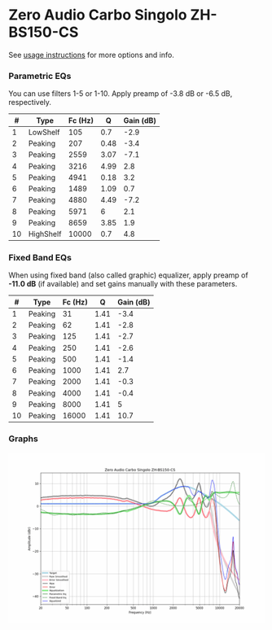 # Zero Audio Carbo Singolo ZH-BS150-CS
See [usage instructions](https://github.com/jaakkopasanen/AutoEq#usage) for more options and info.

### Parametric EQs
You can use filters 1-5 or 1-10. Apply preamp of -3.8 dB or -6.5 dB, respectively.

|   # | Type      |   Fc (Hz) |    Q |   Gain (dB) |
|-----|-----------|-----------|------|-------------|
|   1 | LowShelf  |       105 | 0.7  |        -2.9 |
|   2 | Peaking   |       207 | 0.48 |        -3.4 |
|   3 | Peaking   |      2559 | 3.07 |        -7.1 |
|   4 | Peaking   |      3216 | 4.99 |         2.8 |
|   5 | Peaking   |      4941 | 0.18 |         3.2 |
|   6 | Peaking   |      1489 | 1.09 |         0.7 |
|   7 | Peaking   |      4880 | 4.49 |        -7.2 |
|   8 | Peaking   |      5971 | 6    |         2.1 |
|   9 | Peaking   |      8659 | 3.85 |         1.9 |
|  10 | HighShelf |     10000 | 0.7  |         4.8 |

### Fixed Band EQs
When using fixed band (also called graphic) equalizer, apply preamp of **-11.0 dB** (if available) and set gains manually with these parameters.

|   # | Type    |   Fc (Hz) |    Q |   Gain (dB) |
|-----|---------|-----------|------|-------------|
|   1 | Peaking |        31 | 1.41 |        -3.4 |
|   2 | Peaking |        62 | 1.41 |        -2.8 |
|   3 | Peaking |       125 | 1.41 |        -2.7 |
|   4 | Peaking |       250 | 1.41 |        -2.6 |
|   5 | Peaking |       500 | 1.41 |        -1.4 |
|   6 | Peaking |      1000 | 1.41 |         2.7 |
|   7 | Peaking |      2000 | 1.41 |        -0.3 |
|   8 | Peaking |      4000 | 1.41 |        -0.4 |
|   9 | Peaking |      8000 | 1.41 |         5   |
|  10 | Peaking |     16000 | 1.41 |        10.7 |

### Graphs
![](./Zero%20Audio%20Carbo%20Singolo%20ZH-BS150-CS.png)
